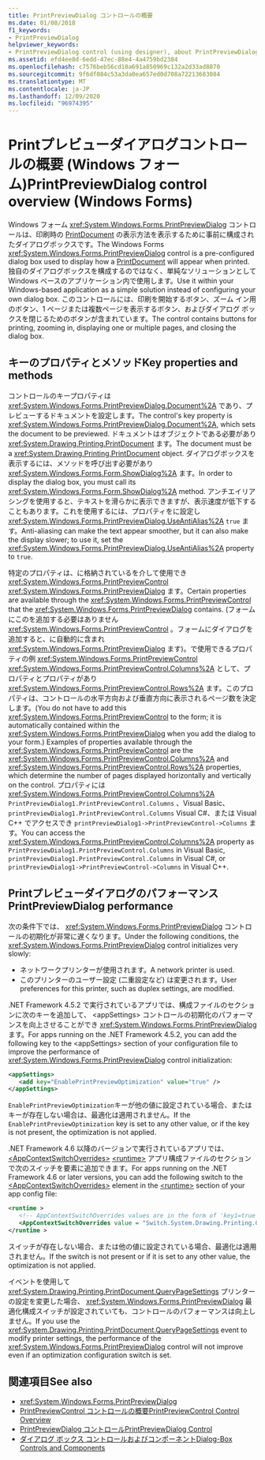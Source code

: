 ```yaml
---
title: PrintPreviewDialog コントロールの概要
ms.date: 01/08/2018
f1_keywords:
- PrintPreviewDialog
helpviewer_keywords:
- PrintPreviewDialog control (using designer), about PrintPreviewDialog
ms.assetid: efd4ee8d-6edd-47ec-88e4-4a4759bd2384
ms.openlocfilehash: c7576beb56cd10a691a850969c132a2d33ad8870
ms.sourcegitcommit: 9f6df084c53a3da0ea657ed0d708a72213683084
ms.translationtype: MT
ms.contentlocale: ja-JP
ms.lasthandoff: 12/09/2020
ms.locfileid: "96974395"
---
```

# <a name="printpreviewdialog-control-overview-windows-forms"></a><span data-ttu-id="8590a-102">Printプレビューダイアログコントロールの概要 (Windows フォーム)</span><span class="sxs-lookup"><span data-stu-id="8590a-102">PrintPreviewDialog control overview (Windows Forms)</span></span>

<span data-ttu-id="8590a-103">Windows フォーム <xref:System.Windows.Forms.PrintPreviewDialog> コントロールは、印刷時の [PrintDocument](printdocument-component-windows-forms.md) の表示方法を表示するために事前に構成されたダイアログボックスです。</span><span class="sxs-lookup"><span data-stu-id="8590a-103">The Windows Forms <xref:System.Windows.Forms.PrintPreviewDialog> control is a pre-configured dialog box used to display how a [PrintDocument](printdocument-component-windows-forms.md) will appear when printed.</span></span> <span data-ttu-id="8590a-104">独自のダイアログボックスを構成するのではなく、単純なソリューションとして Windows ベースのアプリケーション内で使用します。</span><span class="sxs-lookup"><span data-stu-id="8590a-104">Use it within your Windows-based application as a simple solution instead of configuring your own dialog box.</span></span> <span data-ttu-id="8590a-105">このコントロールには、印刷を開始するボタン、ズーム イン用のボタン、1 ページまたは複数ページを表示するボタン、およびダイアログ ボックスを閉じるためのボタンが含まれています。</span><span class="sxs-lookup"><span data-stu-id="8590a-105">The control contains buttons for printing, zooming in, displaying one or multiple pages, and closing the dialog box.</span></span>

## <a name="key-properties-and-methods"></a><span data-ttu-id="8590a-106">キーのプロパティとメソッド</span><span class="sxs-lookup"><span data-stu-id="8590a-106">Key properties and methods</span></span>

<span data-ttu-id="8590a-107">コントロールのキープロパティは <xref:System.Windows.Forms.PrintPreviewDialog.Document%2A> であり、プレビューするドキュメントを設定します。</span><span class="sxs-lookup"><span data-stu-id="8590a-107">The control's key property is <xref:System.Windows.Forms.PrintPreviewDialog.Document%2A>, which sets the document to be previewed.</span></span> <span data-ttu-id="8590a-108">ドキュメントはオブジェクトである必要があり <xref:System.Drawing.Printing.PrintDocument> ます。</span><span class="sxs-lookup"><span data-stu-id="8590a-108">The document must be a <xref:System.Drawing.Printing.PrintDocument> object.</span></span> <span data-ttu-id="8590a-109">ダイアログボックスを表示するには、メソッドを呼び出す必要があり <xref:System.Windows.Forms.Form.ShowDialog%2A> ます。</span><span class="sxs-lookup"><span data-stu-id="8590a-109">In order to display the dialog box, you must call its <xref:System.Windows.Forms.Form.ShowDialog%2A> method.</span></span> <span data-ttu-id="8590a-110">アンチエイリアシングを使用すると、テキストを滑らかに表示できますが、表示速度が低下することもあります。これを使用するには、プロパティをに設定し <xref:System.Windows.Forms.PrintPreviewDialog.UseAntiAlias%2A> `true` ます。</span><span class="sxs-lookup"><span data-stu-id="8590a-110">Anti-aliasing can make the text appear smoother, but it can also make the display slower; to use it, set the <xref:System.Windows.Forms.PrintPreviewDialog.UseAntiAlias%2A> property to `true`.</span></span>

<span data-ttu-id="8590a-111">特定のプロパティは、に格納されているを介して使用でき <xref:System.Windows.Forms.PrintPreviewControl> <xref:System.Windows.Forms.PrintPreviewDialog> ます。</span><span class="sxs-lookup"><span data-stu-id="8590a-111">Certain properties are available through the <xref:System.Windows.Forms.PrintPreviewControl> that the <xref:System.Windows.Forms.PrintPreviewDialog> contains.</span></span> <span data-ttu-id="8590a-112">(フォームにこのを追加する必要はありません <xref:System.Windows.Forms.PrintPreviewControl> 。フォームにダイアログを追加すると、に自動的に含まれ <xref:System.Windows.Forms.PrintPreviewDialog> ます)。で使用できるプロパティの例 <xref:System.Windows.Forms.PrintPreviewControl> <xref:System.Windows.Forms.PrintPreviewControl.Columns%2A> として、プロパティとプロパティがあり <xref:System.Windows.Forms.PrintPreviewControl.Rows%2A> ます。このプロパティは、コントロールの水平方向および垂直方向に表示されるページ数を決定します。</span><span class="sxs-lookup"><span data-stu-id="8590a-112">(You do not have to add this <xref:System.Windows.Forms.PrintPreviewControl> to the form; it is automatically contained within the <xref:System.Windows.Forms.PrintPreviewDialog> when you add the dialog to your form.) Examples of properties available through the <xref:System.Windows.Forms.PrintPreviewControl> are the <xref:System.Windows.Forms.PrintPreviewControl.Columns%2A> and <xref:System.Windows.Forms.PrintPreviewControl.Rows%2A> properties, which determine the number of pages displayed horizontally and vertically on the control.</span></span> <span data-ttu-id="8590a-113">プロパティには <xref:System.Windows.Forms.PrintPreviewControl.Columns%2A> `PrintPreviewDialog1.PrintPreviewControl.Columns` 、Visual Basic、 `printPreviewDialog1.PrintPreviewControl.Columns` Visual C#、または Visual C++ でアクセスでき `printPreviewDialog1->PrintPreviewControl->Columns` ます。</span><span class="sxs-lookup"><span data-stu-id="8590a-113">You can access the <xref:System.Windows.Forms.PrintPreviewControl.Columns%2A> property as `PrintPreviewDialog1.PrintPreviewControl.Columns` in Visual Basic, `printPreviewDialog1.PrintPreviewControl.Columns` in Visual C#, or `printPreviewDialog1->PrintPreviewControl->Columns` in Visual C++.</span></span>

## <a name="printpreviewdialog-performance"></a><span data-ttu-id="8590a-114">Printプレビューダイアログのパフォーマンス</span><span class="sxs-lookup"><span data-stu-id="8590a-114">PrintPreviewDialog performance</span></span>

<span data-ttu-id="8590a-115">次の条件下では、 <xref:System.Windows.Forms.PrintPreviewDialog> コントロールの初期化が非常に遅くなります。</span><span class="sxs-lookup"><span data-stu-id="8590a-115">Under the following conditions, the <xref:System.Windows.Forms.PrintPreviewDialog> control initializes very slowly:</span></span>

- <span data-ttu-id="8590a-116">ネットワークプリンターが使用されます。</span><span class="sxs-lookup"><span data-stu-id="8590a-116">A network printer is used.</span></span>
- <span data-ttu-id="8590a-117">このプリンターのユーザー設定 (二重設定など) は変更されます。</span><span class="sxs-lookup"><span data-stu-id="8590a-117">User preferences for this printer, such as duplex settings, are modified.</span></span>

<span data-ttu-id="8590a-118">.NET Framework 4.5.2 で実行されているアプリでは、構成ファイルのセクションに次のキーを追加して、 \<appSettings> コントロールの初期化のパフォーマンスを向上させることができ <xref:System.Windows.Forms.PrintPreviewDialog> ます。</span><span class="sxs-lookup"><span data-stu-id="8590a-118">For apps running on the .NET Framework 4.5.2, you can add the following key to the \<appSettings> section of your configuration file to improve the performance of <xref:System.Windows.Forms.PrintPreviewDialog> control initialization:</span></span>

```xml
<appSettings>
   <add key="EnablePrintPreviewOptimization" value="true" />
</appSettings>
```

<span data-ttu-id="8590a-119">`EnablePrintPreviewOptimization`キーが他の値に設定されている場合、またはキーが存在しない場合は、最適化は適用されません。</span><span class="sxs-lookup"><span data-stu-id="8590a-119">If the `EnablePrintPreviewOptimization` key is set to any other value, or if the key is not present, the optimization is not applied.</span></span>

<span data-ttu-id="8590a-120">.NET Framework 4.6 以降のバージョンで実行されているアプリでは、 [\<AppContextSwitchOverrides>](/dotnet/framework/configure-apps/file-schema/runtime/appcontextswitchoverrides-element) [\<runtime>](/dotnet/framework/configure-apps/file-schema/runtime/index) アプリ構成ファイルのセクションで次のスイッチを要素に追加できます。</span><span class="sxs-lookup"><span data-stu-id="8590a-120">For apps running on the .NET Framework 4.6 or later versions, you can add the following switch to the [\<AppContextSwitchOverrides>](/dotnet/framework/configure-apps/file-schema/runtime/appcontextswitchoverrides-element) element in the [\<runtime>](/dotnet/framework/configure-apps/file-schema/runtime/index) section of your app config file:</span></span>

```xml
<runtime >
   <!-- AppContextSwitchOverrides values are in the form of 'key1=true|false;key2=true|false -->
   <AppContextSwitchOverrides value = "Switch.System.Drawing.Printing.OptimizePrintPreview=true" />
</runtime >
```

<span data-ttu-id="8590a-121">スイッチが存在しない場合、または他の値に設定されている場合、最適化は適用されません。</span><span class="sxs-lookup"><span data-stu-id="8590a-121">If the switch is not present or if it is set to any other value, the optimization is not applied.</span></span>

<span data-ttu-id="8590a-122">イベントを使用して <xref:System.Drawing.Printing.PrintDocument.QueryPageSettings> プリンターの設定を変更した場合、 <xref:System.Windows.Forms.PrintPreviewDialog> 最適化構成スイッチが設定されていても、コントロールのパフォーマンスは向上しません。</span><span class="sxs-lookup"><span data-stu-id="8590a-122">If you use the <xref:System.Drawing.Printing.PrintDocument.QueryPageSettings> event to modify printer settings, the performance of the <xref:System.Windows.Forms.PrintPreviewDialog> control will not improve even if an optimization configuration switch is set.</span></span>

## <a name="see-also"></a><span data-ttu-id="8590a-123">関連項目</span><span class="sxs-lookup"><span data-stu-id="8590a-123">See also</span></span>

- <xref:System.Windows.Forms.PrintPreviewDialog>
- [<span data-ttu-id="8590a-124">PrintPreviewControl コントロールの概要</span><span class="sxs-lookup"><span data-stu-id="8590a-124">PrintPreviewControl Control Overview</span></span>](printpreviewcontrol-control-overview-windows-forms.md)
- [<span data-ttu-id="8590a-125">PrintPreviewDialog コントロール</span><span class="sxs-lookup"><span data-stu-id="8590a-125">PrintPreviewDialog Control</span></span>](printpreviewdialog-control-windows-forms.md)
- [<span data-ttu-id="8590a-126">ダイアログ ボックス コントロールおよびコンポーネント</span><span class="sxs-lookup"><span data-stu-id="8590a-126">Dialog-Box Controls and Components</span></span>](dialog-box-controls-and-components-windows-forms.md)
